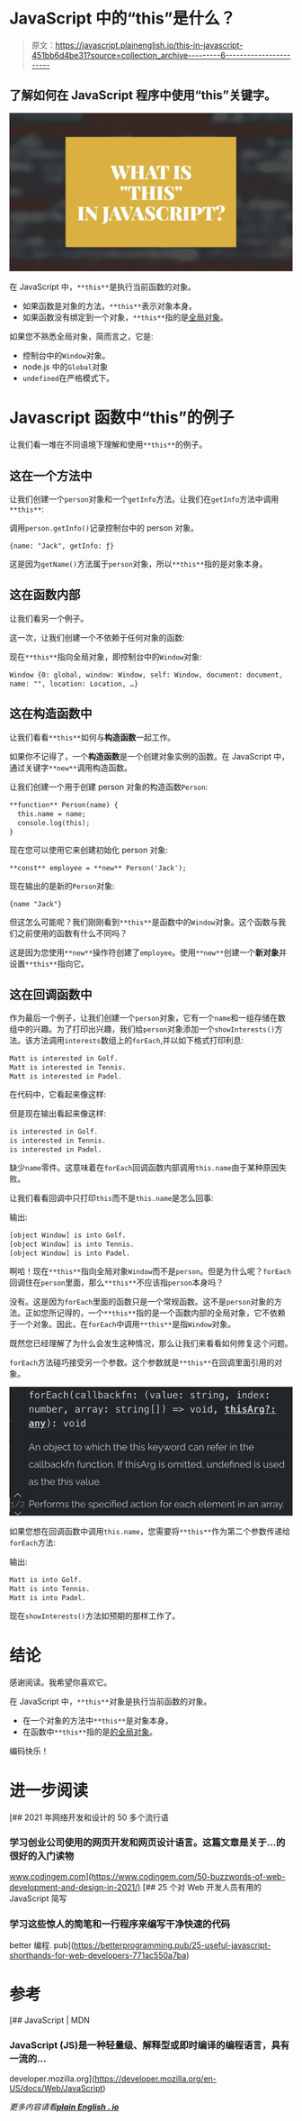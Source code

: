# JavaScript 中的“this”是什么？

> 原文：<https://javascript.plainenglish.io/this-in-javascript-451bb6d4be31?source=collection_archive---------6----------------------->

## 了解如何在 JavaScript 程序中使用“this”关键字。

![](img/2c25ce9f7b2631d1974b1bccb0bff1e6.png)

在 JavaScript 中，`**this**`是执行当前函数的对象。

*   如果函数是对象的方法，`**this**`表示对象本身。
*   如果函数没有绑定到一个对象，`**this**`指的是[全局对象](https://www.contentful.com/blog/2017/01/17/the-global-object-in-javascript/)。

如果您不熟悉全局对象，简而言之，它是:

*   控制台中的`Window`对象。
*   node.js 中的`Global`对象
*   `undefined`在严格模式下。

# Javascript 函数中“this”的例子

让我们看一堆在不同语境下理解和使用`**this**`的例子。

## 这在一个方法中

让我们创建一个`person`对象和一个`getInfo`方法。让我们在`getInfo`方法中调用`**this**`:

调用`person.getInfo()`记录控制台中的 person 对象。

```
{name: "Jack", getInfo: ƒ}
```

这是因为`getName()`方法属于`person`对象，所以`**this**`指的是对象本身。

## 这在函数内部

让我们看另一个例子。

这一次，让我们创建一个不依赖于任何对象的函数:

现在`**this**`指向全局对象，即控制台中的`Window`对象:

```
Window {0: global, window: Window, self: Window, document: document, name: "", location: Location, …}
```

## 这在构造函数中

让我们看看`**this**`如何与**构造函数**一起工作。

如果你不记得了，一个**构造函数**是一个创建对象实例的函数。在 JavaScript 中，通过关键字`**new**`调用构造函数。

让我们创建一个用于创建 person 对象的构造函数`Person`:

```
**function** Person(name) {
  this.name = name;
  console.log(this);
}
```

现在您可以使用它来创建初始化 person 对象:

```
**const** employee = **new** Person('Jack');
```

现在输出的是新的`Person`对象:

```
{name "Jack"}
```

但这怎么可能呢？我们刚刚看到`**this**`是函数中的`Window`对象。这个函数与我们之前使用的函数有什么不同吗？

这是因为您使用`**new**`操作符创建了`employee`。使用`**new**`创建一个**新对象**并设置`**this**`指向它。

## 这在回调函数中

作为最后一个例子，让我们创建一个`person`对象，它有一个`name`和一组存储在数组中的兴趣。为了打印出兴趣，我们给`person`对象添加一个`showInterests()`方法。该方法调用`interests`数组上的`forEach`,并以如下格式打印利息:

```
Matt is interested in Golf.
Matt is interested in Tennis.
Matt is interested in Padel.
```

在代码中，它看起来像这样:

但是现在输出看起来像这样:

```
is interested in Golf.
is interested in Tennis.
is interested in Padel.
```

缺少`name`零件。这意味着在`forEach`回调函数内部调用`this.name`由于某种原因失败。

让我们看看回调中只打印`this`而不是`this.name`是怎么回事:

输出:

```
[object Window] is into Golf.
[object Window] is into Tennis.
[object Window] is into Padel.
```

啊哈！现在`**this**`指向全局对象`Window`而不是`person`。但是为什么呢？`forEach`回调住在`person`里面，那么`**this**`不应该指`person`本身吗？

没有。这是因为`forEach`里面的函数只是一个常规函数。这不是`person`对象的方法。正如您所记得的，一个`**this**`指的是一个函数内部的全局对象，它不依赖于一个对象。因此，在`forEach`中调用`**this**`是指`Window`对象。

既然您已经理解了为什么会发生这种情况，那么让我们来看看如何修复这个问题。

`forEach`方法碰巧接受另一个参数。这个参数就是`**this**`在回调里面引用的对象。

![](img/ad942c9e7d9a433ae1ae04c783424210.png)

如果您想在回调函数中调用`this.name`，您需要将`**this**`作为第二个参数传递给`forEach`方法:

输出:

```
Matt is into Golf.
Matt is into Tennis.
Matt is into Padel.
```

现在`showInterests()`方法如预期的那样工作了。

# 结论

感谢阅读。我希望你喜欢它。

在 JavaScript 中，`**this**`对象是执行当前函数的对象。

*   在一个对象的方法中`**this**`是对象本身。
*   在函数中`**this**`指的是[的全局对象](https://www.contentful.com/blog/2017/01/17/the-global-object-in-javascript/)。

编码快乐！

# 进一步阅读

[](https://www.codingem.com/50-buzzwords-of-web-development-and-design-in-2021/) [## 2021 年网络开发和设计的 50 多个流行语

### 学习创业公司使用的网页开发和网页设计语言。这篇文章是关于…的很好的入门读物

www.codingem.com](https://www.codingem.com/50-buzzwords-of-web-development-and-design-in-2021/) [](https://betterprogramming.pub/25-useful-javascript-shorthands-for-web-developers-771ac550a7ba) [## 25 个对 Web 开发人员有用的 JavaScript 简写

### 学习这些惊人的简笔和一行程序来编写干净快速的代码

better 编程. pub](https://betterprogramming.pub/25-useful-javascript-shorthands-for-web-developers-771ac550a7ba) 

# 参考

[](https://developer.mozilla.org/en-US/docs/Web/JavaScript) [## JavaScript | MDN

### JavaScript (JS)是一种轻量级、解释型或即时编译的编程语言，具有一流的…

developer.mozilla.org](https://developer.mozilla.org/en-US/docs/Web/JavaScript) 

*更多内容请看*[***plain English . io***](http://plainenglish.io/)